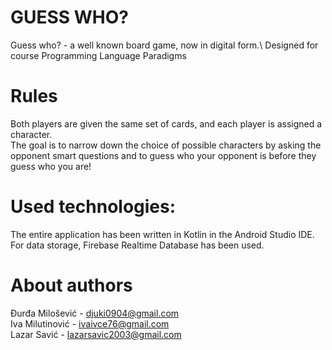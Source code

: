 # GUESS WHO?
Guess who? - a well known board game, now in digital form.\ 
Designed for course Programming Language Paradigms
# Rules
Both players are given the same set of cards, and each player is assigned a character.\
The goal is to narrow down the choice of possible characters by asking the opponent smart questions and to guess who your opponent is before they guess who you are!
# Used technologies:
The entire application has been written in Kotlin in the Android Studio IDE.\
For data storage, Firebase Realtime Database has been used.
# About authors
Đurđa Milošević - djuki0904@gmail.com\
Iva Milutinović - ivaivce76@gmail.com\
Lazar Savić - lazarsavic2003@gmail.com
